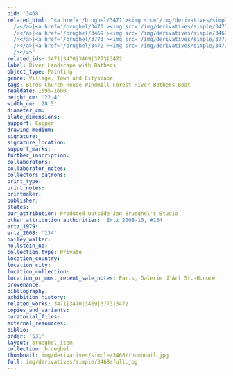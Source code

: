 ```yaml
---
pid: '3468'
related_html: "<a href='/brughel/3471'><img src='/img/derivatives/simple/3471/thumbnail.jpg'
  /></a>|<a href='/brughel/3470'><img src='/img/derivatives/simple/3470/thumbnail.jpg'
  /></a>|<a href='/brughel/3469'><img src='/img/derivatives/simple/3469/thumbnail.jpg'
  /></a>|<a href='/brughel/3773'><img src='/img/derivatives/simple/3773/thumbnail.jpg'
  /></a>|<a href='/brughel/3472'><img src='/img/derivatives/simple/3472/thumbnail.jpg'
  /></a>"
related_ids: 3471|3470|3469|3773|3472
label: River Landscape with Bathers
object_type: Painting
genre: Village, Town and Cityscape
tags: Birds Church House Windmill Forest River Bathers Boat
realdate: 1595-1600
height_cm: '22.4'
width_cm: '28.5'
diameter_cm: 
plate_dimensions: 
support: Copper
drawing_medium: 
signature: 
signature_location: 
support_marks: 
further_inscription: 
collaborators: 
collaborator_notes: 
collectors_patrons: 
print_type: 
print_notes: 
printmaker: 
publisher: 
states: 
our_attribution: Produced Outside Jan Brueghel's Studio
other_attribution_authorities: 'Ertz 2008-10, #134'
ertz_1979: 
ertz_2008: '134'
bailey_walker: 
hollstein_no: 
collection_type: Private
location_country: 
location_city: 
location_collection: 
location_or_most_recent_sale_notes: Paris, Galerie d'Art St.-Honoré
provenance: 
bibliography: 
exhibition_history: 
related_works: 3471|3470|3469|3773|3472
copies_and_variants: 
curatorial_files: 
external_resources: 
biblio: 
order: '531'
layout: brueghel_item
collection: brueghel
thumbnail: img/derivatives/simple/3468/thumbnail.jpg
full: img/derivatives/simple/3468/full.jpg
---
```

